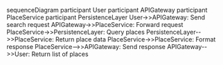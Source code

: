 sequenceDiagram
    participant User
    participant APIGateway
    participant PlaceService
    participant PersistenceLayer
    User->>APIGateway: Send search request
    APIGateway->>PlaceService: Forward request
    PlaceService->>PersistenceLayer: Query places
    PersistenceLayer-->>PlaceService: Return place data
    PlaceService->>PlaceService: Format response
    PlaceService-->>APIGateway: Send response
    APIGateway-->>User: Return list of places